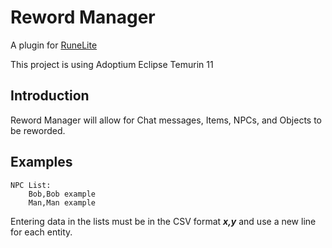 # Reword Manager

A plugin for [RuneLite](https://runelite.net/)

This project is using Adoptium Eclipse Temurin 11

## Introduction

Reword Manager will allow for Chat messages, Items, NPCs, and Objects to be reworded.

## Examples

	NPC List:
    	Bob,Bob example
    	Man,Man example

Entering data in the lists must be in the CSV format ***x,y*** and use a new line for each entity.
